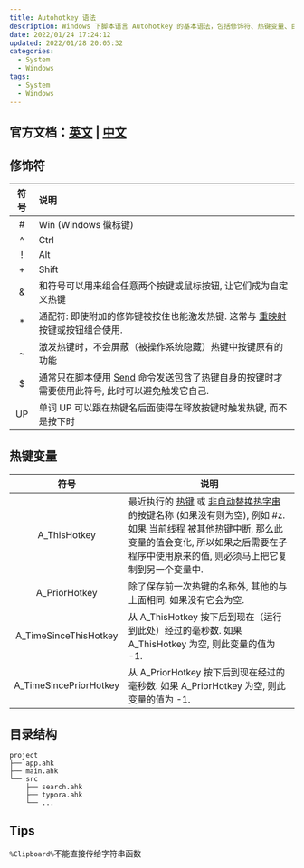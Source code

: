```yaml
---
title: Autohotkey 语法
description: Windows 下脚本语言 Autohotkey 的基本语法，包括修饰符、热键变量、目录结构等内容。
date: 2022/01/24 17:24:12
updated: 2022/01/28 20:05:32
categories:
  - System
  - Windows
tags:
  - System
  - Windows
---
```


## 官方文档：[英文](https://www.autohotkey.com/docs/AutoHotkey.htm) | [中文](http://ahkcn.sourceforge.net/docs/AutoHotkey.htm)

## 修饰符

| 符号 | 说明                                                         |
| :--: | :----------------------------------------------------------- |
|  #   | Win (Windows 徽标键)                                         |
|  ^   | Ctrl                                                         |
|  !   | Alt                                                          |
|  +   | Shift                                                        |
|  &   | 和符号可以用来组合任意两个按键或鼠标按钮, 让它们成为自定义热键 |
|  *   | 通配符: 即使附加的修饰键被按住也能激发热键. 这常与 [重映射](http://ahkcn.sourceforge.net/docs/misc/Remap.htm) 按键或按钮组合使用. |
|  ~   | 激发热键时，不会屏蔽（被操作系统隐藏）热键中按键原有的功能   |
|  $   | 通常只在脚本使用 [Send](http://ahkcn.sourceforge.net/docs/commands/Send.htm) 命令发送包含了热键自身的按键时才需要使用此符号, 此时可以避免触发它自己. |
|  UP  | 单词 UP 可以跟在热键名后面使得在释放按键时触发热键, 而不是按下时 |

## 热键变量

|          符号          | 说明                                                         |
| :--------------------: | ------------------------------------------------------------ |
|      A_ThisHotkey      | 最近执行的 [热键](http://ahkcn.sourceforge.net/docs/Hotkeys.htm) 或 [非自动替换热字串](http://ahkcn.sourceforge.net/docs/Hotstrings.htm) 的按键名称 (如果没有则为空), 例如 #z. 如果 [当前线程](http://ahkcn.sourceforge.net/docs/misc/Threads.htm) 被其他热键中断, 那么此变量的值会变化, 所以如果之后需要在子程序中使用原来的值, 则必须马上把它复制到另一个变量中. |
|     A_PriorHotkey      | 除了保存前一次热键的名称外, 其他的与上面相同. 如果没有它会为空. |
| A_TimeSinceThisHotkey  | 从 A_ThisHotkey 按下后到现在（运行到此处）经过的毫秒数. 如果 A_ThisHotkey 为空, 则此变量的值为 -1. |
| A_TimeSincePriorHotkey | 从 A_PriorHotkey 按下后到现在经过的毫秒数. 如果 A_PriorHotkey 为空, 则此变量的值为 -1. |

## 目录结构

```
project
├── app.ahk
├── main.ahk
└── src
    ├── search.ahk
    ├── typora.ahk
    └── ...
```

## Tips

`%Clipboard%`不能直接传给字符串函数
